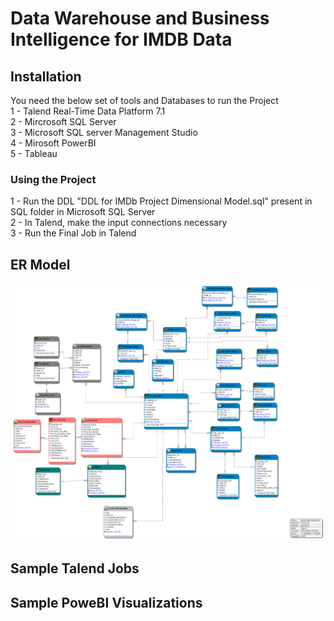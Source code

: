 # Data Warehouse and Business Intelligence for IMDB Data

## Installation

You need the below set of tools and Databases to run the Project  
1 - Talend Real-Time Data Platform 7.1   
2 - Mircrosoft SQL Server  
3 - Microsoft SQL server Management Studio  
4 - Mirosoft PowerBI  
5 - Tableau 

### Using the Project

1 -  Run the DDL "DDL for IMDb Project Dimensional Model.sql" present in SQL folder in Microsoft SQL Server   
2 - In Talend, make the input connections necessary  
3 - Run the Final Job in Talend



## ER Model


![](SQL/Final_Project_ER.png)

## Sample Talend Jobs


## Sample PoweBI Visualizations
